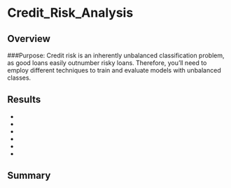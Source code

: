 # Credit_Risk_Analysis

## Overview

  ###Purpose: Credit risk is an inherently unbalanced classification problem, as good loans easily outnumber risky loans. Therefore, you’ll need to employ different techniques to train and evaluate models with unbalanced classes.
  
## Results
  -
  -
  -
  -
  -
  -
  
  
## Summary
